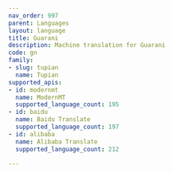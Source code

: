 ```yaml
---
nav_order: 997
parent: Languages
layout: language
title: Guarani
description: Machine translation for Guarani
code: gn
family:
- slug: tupian
  name: Tupian
supported_apis:
- id: modernmt
  name: ModernMT
  supported_language_count: 195
- id: baidu
  name: Baidu Translate
  supported_language_count: 197
- id: alibaba
  name: Alibaba Translate
  supported_language_count: 212

---
```


